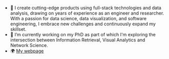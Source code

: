 - 👋 I create cutting-edge products using full-stack technologies and data analysis, drawing on years of experience as an engineer and researcher. With a passion for data science, data visualization, and software engineering, I embrace new challenges and continuously expand my skillset. 
- 🌱 I’m currently working on my PhD as part of which I'm exploring the intersection between Information Retrieval, Visual Analytics and Network Science. 
- 🌍 [My webpage](https://abobic.com/)

<!---
aleksabobic/aleksabobic is a ✨ special ✨ repository because its `README.md` (this file) appears on your GitHub profile.
You can click the Preview link to take a look at your changes.
--->
